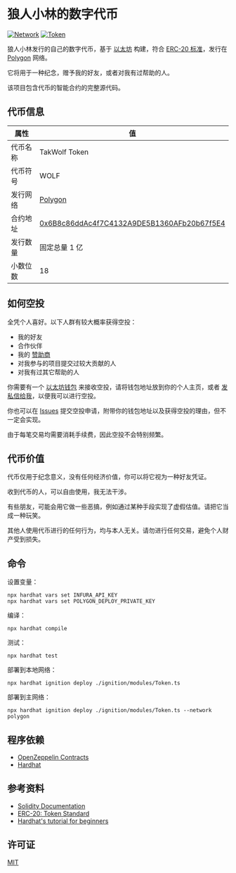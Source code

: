 # 狼人小林的数字代币

[![Network](https://img.shields.io/badge/network-Polygon-773EF0)](https://polygon.technology)
[![Token](https://img.shields.io/badge/token-WOLF-orange)](https://polygonscan.com/token/0x6B8c86ddAc4f7C4132A9DE5B1360AFb20b67f5E4)

狼人小林发行的自己的数字代币，基于 [以太坊](https://ethereum.org) 构建，符合 [ERC-20 标准](https://eips.ethereum.org/EIPS/eip-20)，发行在 [Polygon](https://polygon.technology) 网络。

它将用于一种纪念，赠予我的好友，或者对我有过帮助的人。

该项目包含代币的智能合约的完整源代码。

## 代币信息

| 属性 | 值 |
|---|---|
| 代币名称 | TakWolf Token |
| 代币符号 | WOLF |
| 发行网络 | [Polygon](https://polygon.technology) |
| 合约地址 | [0x6B8c86ddAc4f7C4132A9DE5B1360AFb20b67f5E4](https://polygonscan.com/token/0x6B8c86ddAc4f7C4132A9DE5B1360AFb20b67f5E4) |
| 发行数量 | 固定总量 1 亿 |
| 小数位数 | 18 |

## 如何空投

全凭个人喜好。以下人群有较大概率获得空投：

- 我的好友
- 合作伙伴
- 我的 [赞助商](https://github.com/TakWolf/TakWolf/blob/master/sponsors.md)
- 对我参与的项目提交过较大贡献的人
- 对我有过其它帮助的人

你需要有一个 [以太坊钱包](https://ethereum.org/zh/wallets/) 来接收空投，请将钱包地址放到你的个人主页，或者 [发私信给我](https://github.com/TakWolf#%E5%85%B3%E6%B3%A8%E6%88%91)，以便我可以进行空投。

你也可以在 [Issues](https://github.com/TakWolf/takwolf-token/issues) 提交空投申请，附带你的钱包地址以及获得空投的理由，但不一定会实现。

由于每笔交易均需要消耗手续费，因此空投不会特别频繁。

## 代币价值

代币仅用于纪念意义，没有任何经济价值，你可以将它视为一种好友凭证。

收到代币的人，可以自由使用，我无法干涉。

有些朋友，可能会用它做一些恶搞，例如通过某种手段实现了虚假估值。请把它当成一种玩笑。

其他人使用代币进行的任何行为，均与本人无关。请勿进行任何交易，避免个人财产受到损失。

## 命令

设置变量：

```shell
npx hardhat vars set INFURA_API_KEY
npx hardhat vars set POLYGON_DEPLOY_PRIVATE_KEY
```

编译：

```shell
npx hardhat compile
```

测试：

```shell
npx hardhat test
```

部署到本地网络：

```shell
npx hardhat ignition deploy ./ignition/modules/Token.ts
```

部署到主网络：

```shell
npx hardhat ignition deploy ./ignition/modules/Token.ts --network polygon
```

## 程序依赖

- [OpenZeppelin Contracts](https://github.com/OpenZeppelin/openzeppelin-contracts)
- [Hardhat](https://github.com/NomicFoundation/hardhat)

## 参考资料

- [Solidity Documentation](https://docs.soliditylang.org/zh-cn/latest/)
- [ERC-20: Token Standard](https://eips.ethereum.org/EIPS/eip-20)
- [Hardhat's tutorial for beginners](https://hardhat.org/tutorial)

## 许可证

[MIT](LICENSE)

